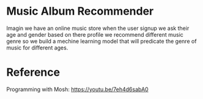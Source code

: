# <b> Music Album Recommender </b> 
Imagin we have an online music store when the user signup we ask their age and gender based on there profile we recommend different music genre so we build a mechine learning model that will predicate the genre of music for different ages. 

# Reference
Programming with Mosh: https://youtu.be/7eh4d6sabA0
